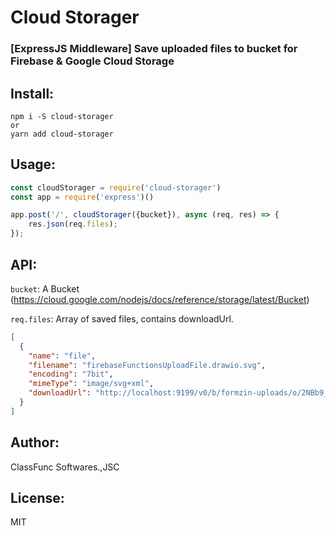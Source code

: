# Cloud Storager

### [ExpressJS Middleware] Save uploaded files to bucket for Firebase & Google Cloud Storage

## Install:

```shell
npm i -S cloud-storager
or
yarn add cloud-storager
```

## Usage:

```js
const cloudStorager = require('cloud-storager')
const app = require('express')()

app.post('/', cloudStorager({bucket}), async (req, res) => {
    res.json(req.files);
});
```

## API:

`bucket`: A Bucket (https://cloud.google.com/nodejs/docs/reference/storage/latest/Bucket)

`req.files`: Array of saved files, contains downloadUrl.

```json
[
  {
    "name": "file",
    "filename": "firebaseFunctionsUploadFile.drawio.svg",
    "encoding": "7bit",
    "mimeType": "image/svg+xml",
    "downloadUrl": "http://localhost:9199/v0/b/formzin-uploads/o/2NBb9_firebaseFunctionsUploadFile.drawio.svg?alt=media&token=token_KT0H25x3kmUEEtW76NMx"
  }
]
```

## Author:

ClassFunc Softwares.,JSC

## License:

MIT

